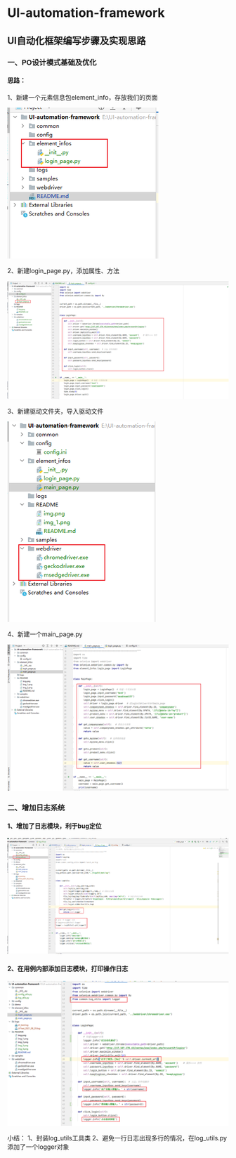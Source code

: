 # UI-automation-framework

## UI自动化框架编写步骤及实现思路

### 一、PO设计模式基础及优化
#### 思路：
1、新建一个元素信息包element_info，存放我们的页面

![img.png](img.png)

2、新建login_page.py，添加属性、方法

![img_1.png](img_1.png)

3、新建驱动文件夹，导入驱动文件

![img_2.png](img_2.png)

4、新建一个main_page.py

![img_3.png](img_3.png)


### 二、增加日志系统
#### 1、增加了日志模块，利于bug定位

![img_4.png](img_4.png)

#### 2、在用例内部添加日志模块，打印操作日志

![img_5.png](img_5.png)

小结：
1、封装log_utils工具类
2、避免一行日志出现多行的情况，在log_utils.py添加了一个logger对象